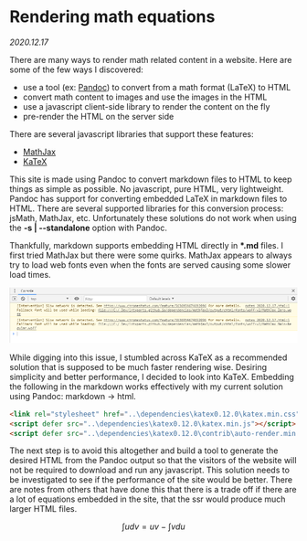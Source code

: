 # Rendering math equations

<link rel="stylesheet" href="..\dependencies\katex0.12.0\katex.min.css">
<script defer src="..\dependencies\katex0.12.0\katex.min.js"></script>
<script defer src="..\dependencies\katex0.12.0\contrib\auto-render.min.js" onload="renderMathInElement(document.body);"></script>

*2020.12.17*

There are many ways to render math related content in a website. Here are some of the few ways I discovered:

- use a tool (ex: [Pandoc](https://pandoc.org/)) to convert from a math format (LaTeX) to HTML
- convert math content to images and use the images in the HTML
- use a javascript client-side library to render the content on the fly
- pre-render the HTML on the server side

There are several javascript libraries that support these features:

- [MathJax](https://www.mathjax.org/)
- [KaTeX](https://katex.org/)

This site is made using Pandoc to convert markdown files to HTML to keep things as simple as possible. No javascript, pure HTML, very lightweight. Pandoc has support for converting embedded LaTeX in markdown files to HTML. There are several supported libraries for this conversion process: jsMath, MathJax, etc. Unfortunately these solutions do not work when using the **-s | --standalone** option with Pandoc. 

Thankfully, markdown supports embedding HTML directly in **\*.md** files. I first tried MathJax but there were some quirks. MathJax appears to always try to load web fonts even when the fonts are served causing some slower load times. 

![](../images/mathjaxfallbackfont.png)

While digging into this issue, I stumbled across KaTeX as a recommended solution that is supposed to be much faster rendering wise. Desiring simplicity and better performance, I decided to look into KaTeX. Embedding the following in the markdown works effectively with my current solution using Pandoc: markdown -> html.

```html
<link rel="stylesheet" href="..\dependencies\katex0.12.0\katex.min.css">
<script defer src="..\dependencies\katex0.12.0\katex.min.js"></script>
<script defer src="..\dependencies\katex0.12.0\contrib\auto-render.min.js" onload="renderMathInElement(document.body);"></script>
```

The next step is to avoid this altogether and build a tool to generate the desired HTML from the Pandoc output so that the visitors of the website will not be required to download and run any javascript. This solution needs to be investigated to see if the performance of the site would be better. There are notes from others that have done this that there is a trade off if there are a lot of equations embedded in the site, that the ssr would produce much larger HTML files.

$$\int u dv = uv - \int v du$$

